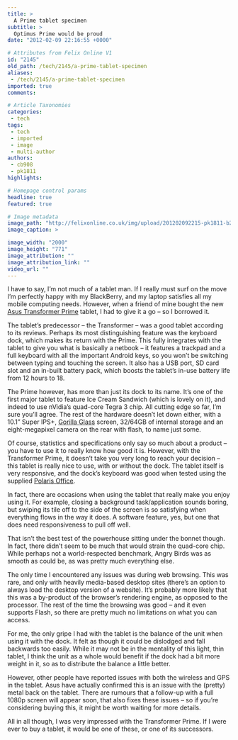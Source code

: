 ```yaml
---
title: >
  A Prime tablet specimen
subtitle: >
  Optimus Prime would be proud
date: "2012-02-09 22:16:55 +0000"

# Attributes from Felix Online V1
id: "2145"
old_path: /tech/2145/a-prime-tablet-specimen
aliases:
 - /tech/2145/a-prime-tablet-specimen
imported: true
comments:

# Article Taxonomies
categories:
 - tech
tags:
 - tech
 - imported
 - image
 - multi-author
authors:
 - cb908
 - pk1811
highlights:

# Homepage control params
headline: true
featured: true

# Image metadata
image_path: "http://felixonline.co.uk/img/upload/201202092215-pk1811-b227079.jpg"
image_caption: >

image_width: "2000"
image_height: "771"
image_attribution: ""
image_attribution_link: ""
video_url: ""
---
```


I have to say, I’m not much of a tablet man. If I really must surf on the move I’m perfectly happy with my BlackBerry, and my laptop satisfies all my mobile computing needs. However, when a friend of mine bought the new [Asus Transformer Prime](http://eee.asus.com/eeepad/transformer-prime/features/) tablet, I had to give it a go – so I borrowed it.

The tablet’s predecessor – the Transformer – was a good tablet according to its reviews. Perhaps its most distinguishing feature was the keyboard dock, which makes its return with the Prime. This fully integrates with the tablet to give you what is basically a netbook – it features a trackpad and a full keyboard with all the important Android keys, so you won’t be switching between typing and touching the screen. It also has a USB port, SD card slot and an in-built battery pack, which boosts the tablet’s in-use battery life from 12 hours to 18.

The Prime however, has more than just its dock to its name. It’s one of the first major tablet to feature Ice Cream Sandwich (which is lovely on it), and indeed to use nVidia’s quad-core Tegra 3 chip. All cutting edge so far, I’m sure you’ll agree. The rest of the hardware doesn’t let down either, with a 10.1” Super IPS+, [Gorilla Glass](http://www.corninggorillaglass.com/) screen, 32/64GB of internal storage and an eight-megapixel camera on the rear with flash, to name just some.

Of course, statistics and specifications only say so much about a product – you have to use it to really know how good it is. However, with the Transformer Prime, it doesn’t take you very long to reach your decision – this tablet is really nice to use, with or without the dock. The tablet itself is very responsive, and the dock’s keyboard was good when tested using the supplied [Polaris Office](https://www.infraware.co.kr/eng/01_product/product17.asp).

In fact, there are occasions when using the tablet that really make you enjoy using it. For example, closing a background task/application sounds boring, but swiping its tile off to the side of the screen is so satisfying when everything flows in the way it does. A software feature, yes, but one that does need responsiveness to pull off well.

That isn’t the best test of the powerhouse sitting under the bonnet though. In fact, there didn’t seem to be much that would strain the quad-core chip. While perhaps not a world-respected benchmark, Angry Birds was as smooth as could be, as was pretty much everything else.

The only time I encountered any issues was during web browsing. This was rare, and only with heavily media-based desktop sites (there’s an option to always load the desktop version of a website). It’s probably more likely that this was a by-product of the browser’s rendering engine, as opposed to the processor. The rest of the time the browsing was good – and it even supports Flash, so there are pretty much no limitations on what you can access.

For me, the only gripe I had with the tablet is the balance of the unit when using it with the dock. It felt as though it could be dislodged and fall backwards too easily. While it may not be in the mentality of this light, thin tablet, I think the unit as a whole would benefit if the dock had a bit more weight in it, so as to distribute the balance a little better.

However, other people have reported issues with both the wireless and GPS in the tablet. Asus have actually confirmed this is an issue with the (pretty) metal back on the tablet. There are rumours that a follow-up with a full 1080p screen will appear soon, that also fixes these issues – so if you’re considering buying this, it might be worth waiting for more details.

All in all though, I was very impressed with the Transformer Prime. If I were ever to buy a tablet, it would be one of these, or one of its successors.
